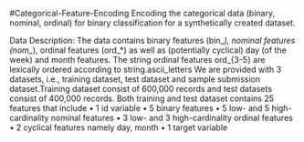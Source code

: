 #Categorical-Feature-Encoding
Encoding the categorical data (binary, nominal, ordinal) for binary classification for a synthetically created dataset. 

Data Description:
The data contains binary features (bin_*), nominal features (nom_*), ordinal features (ord_*) as well as (potentially cyclical) day (of the week) and month features. The string ordinal features ord_{3-5} are lexically ordered according to string.ascii_letters
We are provided with 3 datasets, i.e., training dataset, test dataset and sample submission dataset.Training dataset consist of 600,000 records and test datasets consist of 400,000 records.
Both training and test dataset contains 25 features that include
•	1 id variable
•	5 binary features
•	5 low- and 5 high-cardinality nominal features
•	3 low- and 3 high-cardinality ordinal features
•	2 cyclical features namely day, month
•	1 target variable
